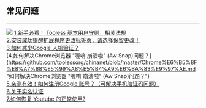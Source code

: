 ## 常见问题

------------


![](http://ww1.sinaimg.cn/large/006XqkXegy1frrc23hmb5j305k05kdfq.jpg)
[1.新手必看！ Tooless 基本用户守则，相关法规](https://github.com/toolessorg/chinanet/blob/master/pay%20attention.md "新手必看！ Tooless 基本用户守则，相关法规")<br/>
 [2.安装成功提醒扩展程序更改标签页，请选择保留更改！](https://github.com/toolessorg/chinanet/blob/master/%E5%AE%89%E8%A3%85%E9%97%AE%E9%A2%98.md "安装成功提醒扩展程序更改标签页，请选择保留更改！")<br/>
 [3.如何减少Google 人机验证？](https://github.com/toolessorg/chinanet/blob/master/%E5%A6%82%E4%BD%95%E5%87%8F%E5%B0%91Google%20%E4%BA%BA%E6%9C%BA%E9%AA%8C%E8%AF%81.md "如何减少Google 人机验证？")<br/>
 [4.如何解决Chrome浏览器 "喔唷 崩溃啦" (Aw Snap)问题？](https://github.com/toolessorg/chinanet/blob/master/Chrome%E6%B5%8F%E8%A7%88%E5%99%A8%E5%B4%A9%E6%BA%83%E9%97%AE.md "如何解决Chrome浏览器 "喔唷 崩溃啦" (Aw Snap)问题？")<br/>
[5.亲测有效！如何注册Google 账号？（可解决手机验证码问题）](https://github.com/toolessorg/chinanet/blob/master/google%E8%B4%A6%E5%8F%B7%E6%B3%A8%E5%86%8C.md "亲测有效！如何注册Google 账号？（可解决手机验证码问题）")<br/>
 [6.关于实名认证](https://github.com/toolessorg/chinanet/blob/master/%E5%AE%9E%E5%90%8D%E8%AE%A4%E8%AF%81.md "6.关于实名认证")<br/>
 [7.如何恢复 Youtube 的正常使用?](https://github.com/toolessorg/chinanet/blob/master/%E6%81%A2%E5%A4%8DYoutube.md "7.如何恢复 Youtube 的正常使用?")<br/>


